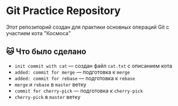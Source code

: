 # Git Practice Repository
Этот репозиторий создан для практики основных операций Git с участием кота "Космоса"

## 🐱 Что было сделано

- `init commit with cat` — создан файл `cat.txt` с описанием кота
- `added: commit for merge` — подготовка к `merge`
- `added: commit for rebase` — подготовка к `rebase`
- `merge` и `rebase` в `master` ветку
- `commit for cherry-pick` — подготовка к `cherry-pick`
- `cherry-pick` в `master` ветку
